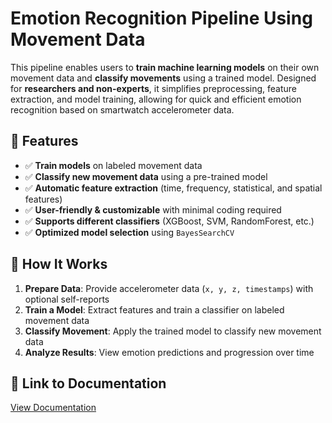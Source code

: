 # Emotion Recognition Pipeline Using Movement Data

This pipeline enables users to **train machine learning models** on their own movement data and **classify movements** using a trained model. Designed for **researchers and non-experts**, it simplifies preprocessing, feature extraction, and model training, allowing for quick and efficient emotion recognition based on smartwatch accelerometer data.

## 🚀 Features
- ✅ **Train models** on labeled movement data  
- ✅ **Classify new movement data** using a pre-trained model  
- ✅ **Automatic feature extraction** (time, frequency, statistical, and spatial features)  
- ✅ **User-friendly & customizable** with minimal coding required  
- ✅ **Supports different classifiers** (XGBoost, SVM, RandomForest, etc.)  
- ✅ **Optimized model selection** using `BayesSearchCV`  

## 📌 How It Works
1. **Prepare Data**: Provide accelerometer data (`x, y, z, timestamps`) with optional self-reports  
2. **Train a Model**: Extract features and train a classifier on labeled movement data  
3. **Classify Movement**: Apply the trained model to classify new movement data  
4. **Analyze Results**: View emotion predictions and progression over time  

## 📄 **Link to Documentation**
[View Documentation](https://mininato.github.io/UserTesting/)
